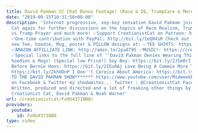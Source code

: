 ```yaml
---
title: David Pakman CC Chat Bonus Footage! (Race & IQ, TrumpCare & More!)
date: "2019-09-15T10:31:56+08:00"
description: 'Internet progressive, soy-boy sensation David Pakman joins Creationist
  Cat again for further discussions on the topics of Race Realism, Trumpcare vs Obamacare
  vs Trump Prayer and much more! ✅Support CreationistCat on Patreon: http://bit.ly/1ASeYOt
  ✅One-time contribution with PayPal: http://bit.ly/1eQR4sR Check out our awesome
  new Tee, hoodie, Mug, poster & PILLOW designs at: ✅TEE SHIRTS: https://teespring.com/stores/creationist-cat
  ✅AMAZON AFFILLIATE LINK: http://amzn.to/2pu8T95 ✅MUSIC!: https://creationistcat.bandcamp.com/
  ✅Special links to the full line of ''David Pakman Denies Wearing This'' Tee-Shirts,
  hoodies & Mugs! (Special low Price!) Soy Boy: https://bit.ly/2J5m0rI Bernie Bros
  Before Bernie Hoes: https://bit.ly/2IEu8Aj Love Being A Commie More Than My Mommy:
  https://bit.ly/2khODnP I Don''t Careica About America: https://bit.ly/2kipo4O *******SUBSCRIBE
  TO THE DAVID PAKMAN SHOW******* https://www.youtube.com/user/MidweekP... Stalk me
  on Facebook & Twitter my shodomites... Twitter : @CreationistCat Facebook : CreationistCat
  Written, produced and directed and a lot of freaking other things by Vadim Newquist,
  Creationist Cat, David Pakman & Noah Warner'
url: /creationistcat/Fo9U43710B0/
providers:
  youtube:
    id: Fo9U43710B0
type: video
---
```


